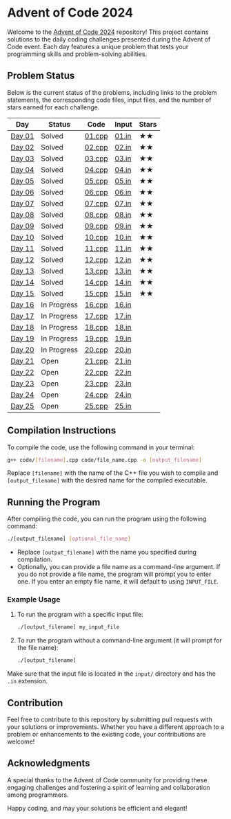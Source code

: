 # Advent of Code 2024

Welcome to the [Advent of Code 2024](https://adventofcode.com/2024) repository! This project contains solutions to the daily coding challenges presented during the Advent of Code event. Each day features a unique problem that tests your programming skills and problem-solving abilities.

## Problem Status

Below is the current status of the problems, including links to the problem statements, the corresponding code files, input files, and the number of stars earned for each challenge.

| **Day** | **Status**     | **Code**        | **Input**          | **Stars** |
|---------|----------------|------------------|---------------------|-----------|
| [Day 01](https://adventofcode.com/2024/day/1) | Solved | [01.cpp](./code/01.cpp) | [01.in](./input/01.in) | ★★ |
| [Day 02](https://adventofcode.com/2024/day/2) | Solved | [02.cpp](./code/02.cpp) | [02.in](./input/02.in) | ★★ |
| [Day 03](https://adventofcode.com/2024/day/3) | Solved | [03.cpp](./code/03.cpp) | [03.in](./input/03.in) | ★★ |
| [Day 04](https://adventofcode.com/2024/day/4) | Solved | [04.cpp](./code/04.cpp) | [04.in](./input/04.in) | ★★ |
| [Day 05](https://adventofcode.com/2024/day/5) | Solved | [05.cpp](./code/05.cpp) | [05.in](./input/05.in) | ★★ |
| [Day 06](https://adventofcode.com/2024/day/6) | Solved | [06.cpp](./code/06.cpp) | [06.in](./input/06.in) | ★★ |
| [Day 07](https://adventofcode.com/2024/day/7) | Solved | [07.cpp](./code/07.cpp) | [07.in](./input/07.in) | ★★ |
| [Day 08](https://adventofcode.com/2024/day/8) | Solved | [08.cpp](./code/08.cpp) | [08.in](./input/08.in) | ★★ |
| [Day 09](https://adventofcode.com/2024/day/9) | Solved | [09.cpp](./code/09.cpp) | [09.in](./input/09.in) | ★★ |
| [Day 10](https://adventofcode.com/2024/day/10) | Solved | [10.cpp](./code/10.cpp) | [10.in](./input/10.in) | ★★ |
| [Day 11](https://adventofcode.com/2024/day/11) | Solved | [11.cpp](./code/11.cpp) | [11.in](./input/11.in) | ★★ |
| [Day 12](https://adventofcode.com/2024/day/12) | Solved | [12.cpp](./code/12.cpp) | [12.in](./input/12.in) | ★★ |
| [Day 13](https://adventofcode.com/2024/day/13) | Solved | [13.cpp](./code/13.cpp) | [13.in](./input/13.in) | ★★ |
| [Day 14](https://adventofcode.com/2024/day/14) | Solved | [14.cpp](./code/14.cpp) | [14.in](./input/14.in) | ★★ |
| [Day 15](https://adventofcode.com/2024/day/15) | Solved | [15.cpp](./code/15.cpp) | [15.in](./input/15.in) | ★★ |
| [Day 16](https://adventofcode.com/2024/day/16) | In Progress | [16.cpp](./code/16.cpp) | [16.in](./input/16.in) | |
| [Day 17](https://adventofcode.com/2024/day/17) | In Progress | [17.cpp](./code/17.cpp) | [17.in](./input/17.in) | |
| [Day 18](https://adventofcode.com/2024/day/18) | In Progress | [18.cpp](./code/18.cpp) | [18.in](./input/18.in) | |
| [Day 19](https://adventofcode.com/2024/day/19) | In Progress | [19.cpp](./code/19.cpp) | [19.in](./input/19.in) | |
| [Day 20](https://adventofcode.com/2024/day/20) | In Progress | [20.cpp](./code/20.cpp) | [20.in](./input/20.in) | |
| [Day 21](https://adventofcode.com/2024/day/21) | Open | [21.cpp](./code/21.cpp) | [21.in](./input/21.in) | |
| [Day 22](https://adventofcode.com/2024/day/22) | Open | [22.cpp](./code/22.cpp) | [22.in](./input/22.in) | |
| [Day 23](https://adventofcode.com/2024/day/23) | Open | [23.cpp](./code/23.cpp) | [23.in](./input/23.in) | |
| [Day 24](https://adventofcode.com/2024/day/24) | Open | [24.cpp](./code/24.cpp) | [24.in](./input/24.in) | |
| [Day 25](https://adventofcode.com/2024/day/25) | Open | [25.cpp](./code/25.cpp) | [25.in](./input/25.in) | |

## Compilation Instructions

To compile the code, use the following command in your terminal:

```bash
g++ code/[filename].cpp code/file_name.cpp -o [output_filename]
```

Replace `[filename]` with the name of the C++ file you wish to compile and `[output_filename]` with the desired name for the compiled executable.

## Running the Program

After compiling the code, you can run the program using the following command:

```bash
./[output_filename] [optional_file_name]
```

- Replace `[output_filename]` with the name you specified during compilation.
- Optionally, you can provide a file name as a command-line argument. If you do not provide a file name, the program will prompt you to enter one. If you enter an empty file name, it will default to using `INPUT_FILE`.

### Example Usage

1. To run the program with a specific input file:
   ```bash
   ./[output_filename] my_input_file
   ```

2. To run the program without a command-line argument (it will prompt for the file name):
   ```bash
   ./[output_filename]
   ```

Make sure that the input file is located in the `input/` directory and has the `.in` extension.

## Contribution

Feel free to contribute to this repository by submitting pull requests with your solutions or improvements. Whether you have a different approach to a problem or enhancements to the existing code, your contributions are welcome!

## Acknowledgments

A special thanks to the Advent of Code community for providing these engaging challenges and fostering a spirit of learning and collaboration among programmers.

Happy coding, and may your solutions be efficient and elegant!